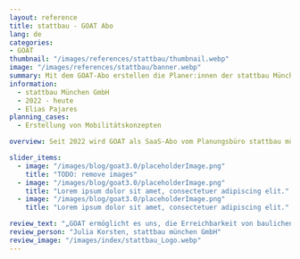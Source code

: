 ```yaml
---
layout: reference
title: stattbau - GOAT Abo
lang: de
categories:
- GOAT
thumbnail: "/images/references/stattbau/thumbnail.webp"
image: "/images/references/stattbau/banner.webp"
summary: Mit dem GOAT-Abo erstellen die Planer:innen der stattbau München GmbH Erreichbarkeitsanalysen für zukunftsfähige Wohn- und Siedlungsprojekte. 
information:
  - stattbau München GmbH
  - 2022 - heute
  - Elias Pajares
planning_cases:
  - Erstellung von Mobilitätskonzepten

overview: Seit 2022 wird GOAT als SaaS-Abo vom Planungsbüro stattbau münchen GmbH genutzt, um Erreichbarkeitsanalysen für zukunftsfähige Wohn- und Siedlungsprojekte in der Metropolregion München durchzuführen. 

slider_items:
  - image: "/images/blog/goat3.0/placeholderImage.png"
    title: "TODO: remove images"
  - image: "/images/blog/goat3.0/placeholderImage.png"
    title: "Lorem ipsum dolor sit amet, consectetuer adipiscing elit."
  - image: "/images/blog/goat3.0/placeholderImage.png"
    title: "Lorem ipsum dolor sit amet, consectetuer adipiscing elit."

review_text: "„GOAT ermöglicht es uns, die Erreichbarkeit von baulichen Vorhaben zielgerichtet und effizient zu analysieren. Die Ergebnisse der Analysen bilden eine klare Grundlage für die Entwicklung passgenauer Mobilitätskonzepte im Wohnungs- und Gewerbebau. Wichtig ist dabei für uns die Einbindung der Konzepte in den Kontext bestehender, zumeist öffentlicher Mobilitätsinfrastruktur.”"
review_person: "Julia Korsten, stattbau münchen GmbH"
review_image: "/images/index/stattbau_Logo.webp"
---
```




